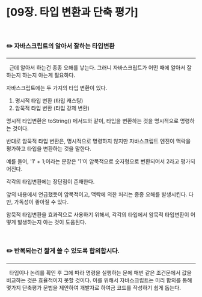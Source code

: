 # [09장. 타입 변환과 단축 평가]

</br>

### ✏️ 자바스크립트의 알아서 잘하는 타입변환

---

&nbsp; 근데 알아서 하는건 종종 오해를 낳는다. 그러니 자바스크립트가 어떤 때에 알아서 잘하는지 하는지 아는게 필요하다.

자바스크립트에는 두 가지의 타입 변환이 있다.

1. 명시적 타입 변환 (타입 캐스팅)
2. 암묵적 타입 변환 (타입 강제 변환)

명시적 타입변환은 toString() 메서드와 같이, 타입을 변환하는 것을 명시적으로 명령하는 것이다.

반대로 암묵적 타입 변환은, 명시적으로 명령하지 않지만 자바스크립트 엔진이 맥락을 평가하고 타입을 변환하는 것을 말한다.

예를 들어, '1' + 1;이라는 문장은 '1'이 암묵적으로 숫자형으로 변환되어서 2라고 평가되어진다.

각각의 타입변환에는 장단점이 존재한다.

앞의 내용에서 언급했듯이 암묵적이고, 맥락에 의한 처리는 종종 오해를 발생시킨다. 다만, 가독성이 좋아질 수 있다.

암묵적 타입변환을 효과적으로 사용하기 위해서, 각각의 타입에서 암묵적 타입변환이 어떻게 발생하는지 아는 것이 도움된다.

</br>

### ✏️ 반복되는건 짧게 쓸 수 있도록 합의합시다.

---

&nbsp; 타입이나 논리를 확인 후 그에 따라 명령을 실행하는 문에 매번 같은 조건문에서 값을 비교하는 것은 효율적이지 못할 것이다. 이를 위해서 자바스크립트는 미리 합의를 통해 몇가지 단축평가 문법을 제안하여 개발자로 하여금 코드를 작성하기 쉽게 돕는다.
